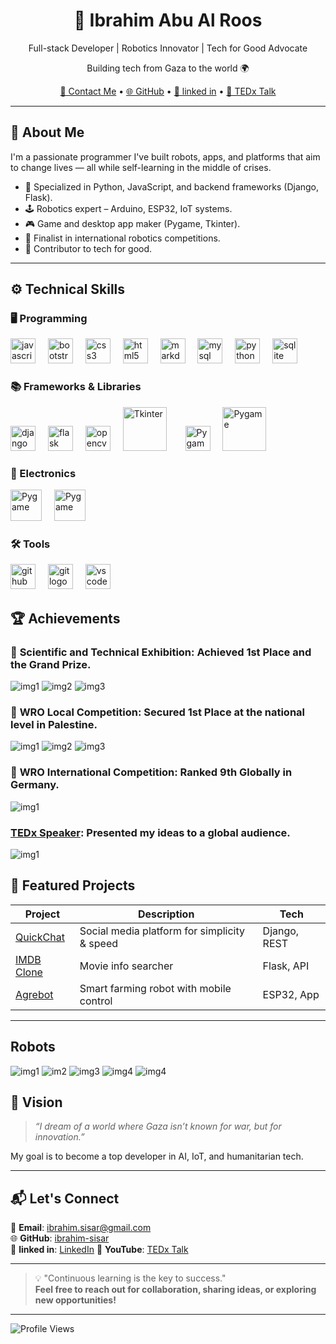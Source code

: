 <h1 align="center">🚀 Ibrahim Abu Al Roos</h1>
<p align="center">Full-stack Developer | Robotics Innovator | Tech for Good Advocate</p>
<p align="center">Building tech from Gaza to the world 🌍</p>
<p align="center">
  <a href="mailto:ibrahim.sisar@gmail.com">📧 Contact Me</a> • 
  <a href="https://github.com/ibrahim-sisar">🌐 GitHub</a> • 
  <a href="https://www.linkedin.com/in/ibrahim-sisar">🔗 linked in</a> • 
  <a href="https://www.youtube.com/watch?v=hQ-MoyboAKo">🎤 TEDx Talk</a>
</p>

---

## 🚀 About Me

I'm a passionate programmer I've built robots, apps, and platforms that aim to change lives — all while self-learning in the middle of crises.

- 🧠 Specialized in Python, JavaScript, and backend frameworks (Django, Flask).
- 🕹️ Robotics expert – Arduino, ESP32, IoT systems.
- 🎮 Game and desktop app maker (Pygame, Tkinter).
- 🎯 Finalist in international robotics competitions.
- 🧰 Contributor to tech for good.

---
## ⚙️ Technical Skills

### 🖥️ Programming
<div>
  <div align="left">
  <img src="https://cdn.jsdelivr.net/gh/devicons/devicon/icons/javascript/javascript-original.svg" height="40" alt="javascript logo"  />
  <img width="12" />
  <img src="https://cdn.jsdelivr.net/gh/devicons/devicon/icons/bootstrap/bootstrap-original.svg" height="40" alt="bootstrap logo"  />
  <img width="12" />
  <img src="https://cdn.jsdelivr.net/gh/devicons/devicon/icons/css3/css3-original.svg" height="40" alt="css3 logo"  />
  <img width="12" />
  <img src="https://cdn.jsdelivr.net/gh/devicons/devicon/icons/html5/html5-original.svg" height="40" alt="html5 logo"  />
  <img width="12" />
  <img src="https://cdn.jsdelivr.net/gh/devicons/devicon/icons/markdown/markdown-original.svg" height="40" alt="markdown logo"  />
  <img width="12" />
  <img src="https://cdn.jsdelivr.net/gh/devicons/devicon/icons/mysql/mysql-original.svg" height="40" alt="mysql logo"  />
  <img width="12" />
  <img src="https://cdn.jsdelivr.net/gh/devicons/devicon/icons/python/python-original.svg" height="40" alt="python logo"  />
  <img width="12" />
  <img src="https://cdn.jsdelivr.net/gh/devicons/devicon/icons/sqlite/sqlite-original.svg" height="40" alt="sqlite logo"  />
  <img width="12" />
</div>


### 📚 Frameworks & Libraries
<div>
  <img src="https://cdn.jsdelivr.net/gh/devicons/devicon/icons/django/django-plain.svg" height="40" alt="django logo"  />
  <img width="12" />
  <img src="https://cdn.jsdelivr.net/gh/devicons/devicon/icons/flask/flask-original.svg" height="40" alt="flask logo"  />
  <img width="12" />
  <img src="https://cdn.jsdelivr.net/gh/devicons/devicon/icons/opencv/opencv-original.svg" height="40" alt="opencv logo"  />
  <img width="12" />
  <img src="https://miro.medium.com/v2/resize:fit:1400/format:webp/1*wEAtpMCNxjcW_9VZyGafdg.png" height="70" alt="Tkinter">
  <img width="22" />
  <img src="https://upload.wikimedia.org/wikipedia/commons/b/be/Pygame_logo.svg" height="40" alt="Pygame">
  <img width="12" />
  <img src="https://storage.caktusgroup.com/media/blog-images/drf-logo2.png" height="70" alt="Pygame">
  <img width="12" />
</div>

### 🔧 Electronics
<div>
  <img src="https://cdn.jsdelivr.net/gh/devicons/devicon/icons/arduino/arduino-original.svg" height="50" alt="Pygame">
  <img width="12" />
  <img src="https://upload.wikimedia.org/wikipedia/commons/2/22/Logo_von_Espressif.png" height="50" alt="Pygame">
  <img width="12" />
</div>

### 🛠 Tools
<div>
  <img src="https://cdn.jsdelivr.net/gh/devicons/devicon/icons/github/github-original.svg" height="40" alt="github logo"  />
  <img width="12" />
  <img src="https://cdn.jsdelivr.net/gh/devicons/devicon/icons/git/git-original.svg" height="40" alt="git logo"  />
  <img width="12" />
  <img src="https://cdn.jsdelivr.net/gh/devicons/devicon/icons/vscode/vscode-original.svg" height="40" alt="vscode logo"  />
  <img width="12" />
</div>

## 🏆 Achievements 

<!-- <img src="img1.jpg"> -->
### 🥇 **Scientific and Technical Exhibition**: Achieved **1st Place** and the Grand Prize.
![img1](image6_resized_255x255.jpg)
![img2](image9_resized_255x255.JPG)
![img3](image10_resized_255x255.JPG)
<!-- [img4](image11_resized_255x255.jpg) -->
### 🥇 **WRO Local Competition**: Secured **1st Place** at the national level in Palestine.
![img1](image2_resized_255x255.jpg)
![img2](image3_resized_255x255.jpg)
![img3](image4_resized_255x255.jpg)
<!-- [img4](image5_resized_255x255.jpg)-->
### 🥇 **WRO International Competition**: Ranked **9th Globally** in Germany.
![img1](image1_resized_255x255.jpg)
### **[TEDx Speaker](https://www.youtube.com/watch?v=hQ-MoyboAKo)**: Presented my ideas to a global audience.
![img1](tedx.png)

## 📌 Featured Projects

| Project | Description | Tech |
|--------|-------------|------|
| [QuickChat](https://github.com/ibrahim-sisar/QuickChat) | Social media platform for simplicity & speed | Django, REST |
| [IMDB Clone](https://github.com/ibrahim-sisar/IMDB) | Movie info searcher | Flask, API |
| [Agrebot](https://youtu.be/0nFlWDTcbfs) | Smart farming robot with mobile control | ESP32, App |

---
## Robots
![img1](image9_resized_255x255.JPG)
![im2](image3_resized_255x255.jpg)
![img3](image7_resized_255x255.jpg)
![img4](image1_resized_255x255.jpg)
![img4](image11_resized_255x255.jpg)

## 🔮 Vision

> *“I dream of a world where Gaza isn’t known for war, but for innovation.”*

My goal is to become a top developer in AI, IoT, and humanitarian tech.

---

## 📬 Let's Connect

📧 **Email**: ibrahim.sisar@gmail.com  
🌐 **GitHub**: [ibrahim-sisar](https://github.com/ibrahim-sisar)  
🔗 **linked in**: [LinkedIn](https://www.linkedin.com/in/ibrahim-sisar) 
🎥 **YouTube**: [TEDx Talk](https://www.youtube.com/watch?v=hQ-MoyboAKo) 


---

> 💡 "Continuous learning is the key to success."  
> **Feel free to reach out for collaboration, sharing ideas, or exploring new opportunities!**
---
![Profile Views](https://komarev.com/ghpvc/?username=ibrahim-sisar&style=flat-square)
